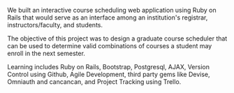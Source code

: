 We built an interactive course scheduling web application using Ruby on Rails that would serve as an interface among an institution's registrar, instructors/faculty, and students.

The objective of this project was to design a graduate course scheduler that can be used to determine valid combinations of courses a student may enroll in the next semester. 

Learning includes Ruby on Rails, Bootstrap, Postgresql, AJAX, Version Control using Github, Agile Development, third party gems like Devise, Omniauth and cancancan, and Project Tracking using Trello.
